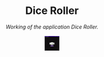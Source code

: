 

<div align="center">
    <h1>Dice Roller</h1>
    <i>Working of the application Dice Roller.</i>
    <br><br>
    <span style="display: block; margin-left: auto; margin-right: auto; width: 50%"><img src="dice_roller_gif.gif" width="40" height="40"></span>
    <br/>
    
</div>
